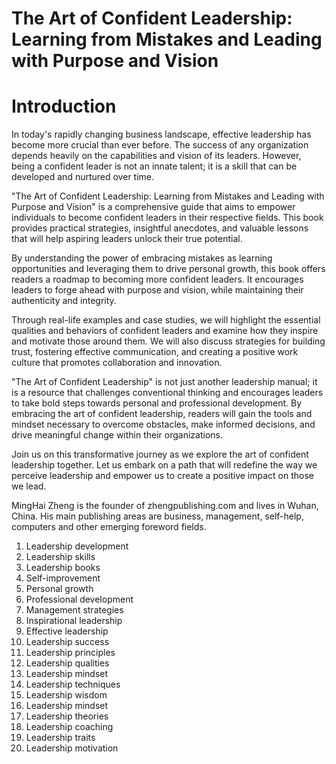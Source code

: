 # The Art of Confident Leadership: Learning from Mistakes and Leading with Purpose and Vision

# Introduction

In today's rapidly changing business landscape, effective leadership has become more crucial than ever before. The success of any organization depends heavily on the capabilities and vision of its leaders. However, being a confident leader is not an innate talent; it is a skill that can be developed and nurtured over time.

"The Art of Confident Leadership: Learning from Mistakes and Leading with Purpose and Vision" is a comprehensive guide that aims to empower individuals to become confident leaders in their respective fields. This book provides practical strategies, insightful anecdotes, and valuable lessons that will help aspiring leaders unlock their true potential.

By understanding the power of embracing mistakes as learning opportunities and leveraging them to drive personal growth, this book offers readers a roadmap to becoming more confident leaders. It encourages leaders to forge ahead with purpose and vision, while maintaining their authenticity and integrity.

Through real-life examples and case studies, we will highlight the essential qualities and behaviors of confident leaders and examine how they inspire and motivate those around them. We will also discuss strategies for building trust, fostering effective communication, and creating a positive work culture that promotes collaboration and innovation.

"The Art of Confident Leadership" is not just another leadership manual; it is a resource that challenges conventional thinking and encourages leaders to take bold steps towards personal and professional development. By embracing the art of confident leadership, readers will gain the tools and mindset necessary to overcome obstacles, make informed decisions, and drive meaningful change within their organizations.

Join us on this transformative journey as we explore the art of confident leadership together. Let us embark on a path that will redefine the way we perceive leadership and empower us to create a positive impact on those we lead.

MingHai Zheng is the founder of zhengpublishing.com and lives in Wuhan, China. His main publishing areas are business, management, self-help, computers and other emerging foreword fields.




1. Leadership development
2. Leadership skills
3. Leadership books
4. Self-improvement
5. Personal growth
6. Professional development
7. Management strategies
8. Inspirational leadership
9. Effective leadership
10. Leadership success
11. Leadership principles
12. Leadership qualities
13. Leadership mindset
14. Leadership techniques
15. Leadership wisdom
16. Leadership mindset
17. Leadership theories
18. Leadership coaching
19. Leadership traits
20. Leadership motivation

